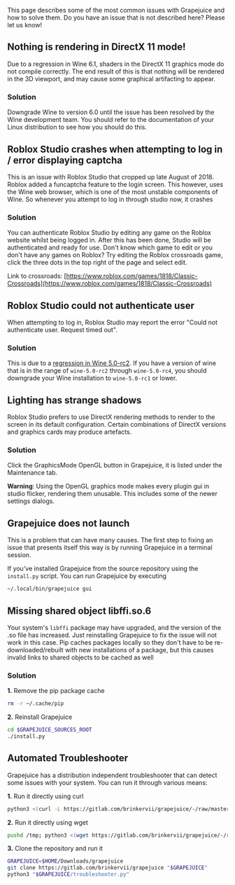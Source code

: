 This page describes some of the most common issues with Grapejuice and how to solve them. Do you have an issue that is
not described here? Please let us know!

## Nothing is rendering in DirectX 11 mode!

Due to a regression in Wine 6.1, shaders in the DirectX 11 graphics mode do not compile correctly. The end result of
this is that nothing will be rendered in the 3D viewport, and may cause some graphical artifacting to appear.

### Solution

Downgrade Wine to version 6.0 until the issue has been resolved by the Wine development team. You should refer to the
documentation of your Linux distribution to see how you should do this.

## Roblox Studio crashes when attempting to log in / error displaying captcha

This is an issue with Roblox Studio that cropped up late August of 2018. Roblox added a funcaptcha feature to the login
screen. This however, uses the Wine web browser, which is one of the most unstable components of Wine. So whenever you
attempt to log in through studio now, it crashes

### Solution

You can authenticate Roblox Studio by editing any game on the Roblox website whilst being logged in. After this has been
done, Studio will be authenticated and ready for use. Don't know which game to edit or you don't have any games on
Roblox? Try editing the Roblox crossroads game, click the three dots in the top right of the page and select edit.

Link to
crossroads: [https://www.roblox.com/games/1818/Classic-Crossroads](https://www.roblox.com/games/1818/Classic-Crossroads)

## Roblox Studio could not authenticate user

When attempting to log in, Roblox Studio may report the error  "Could not authenticate user. Request timed out".

### Solution

This is due to a [regression in Wine 5.0-rc2](https://bugs.winehq.org/show_bug.cgi?id=48357). If you have a version of
wine that is in the range of `wine-5.0-rc2` through `wine-5.0-rc4`, you should downgrade your Wine installation
to `wine-5.0-rc1` or lower.

## Lighting has strange shadows

Roblox Studio prefers to use DirectX rendering methods to render to the screen in its default configuration. Certain
combinations of DirectX versions and graphics cards may produce artefacts.

### Solution

Click the GraphicsMode OpenGL button in Grapejuice, it is listed under the Maintenance tab.

**Warning**: Using the OpenGL graphics mode makes every plugin gui in studio flicker, rendering them unusable. This
includes some of the newer settings dialogs.

## Grapejuice does not launch

This is a problem that can have many causes. The first step to fixing an issue that presents itself this way is by
running Grapejuice in a terminal session.

If you've installed Grapejuice from the source repository using the `install.py` script. You can run Grapejuice by
executing

```sh
~/.local/bin/grapejuice gui
```

## Missing shared object libffi.so.6

Your system's `libffi` package may have upgraded, and the version of the .so file has increased. Just reinstalling
Grapejuice to fix the issue will not work in this case. Pip caches packages locally so they don't have to be
re-downloaded/rebuilt with new installations of a package, but this causes invalid links to shared objects to be cached
as well

### Solution

**1.** Remove the pip package cache

```sh
rm -r ~/.cache/pip
```

**2.** Reinstall Grapejuice

```sh
cd $GRAPEJUICE_SOURCES_ROOT
./install.py
```

## Automated Troubleshooter

Grapejuice has a distribution independent troubleshooter that can detect some issues with your system. You can run it
through various means:

**1.** Run it directly using curl

```sh
python3 <(curl -L https://gitlab.com/brinkervii/grapejuice/-/raw/master/troubleshooter.py)
```

**2.** Run it directly using wget

```sh
pushd /tmp; python3 <(wget https://gitlab.com/brinkervii/grapejuice/-/raw/master/troubleshooter.py -O-); popd
```

**3.** Clone the repository and run it

```sh
GRAPEJUICE=$HOME/Downloads/grapejuice
git clone https://gitlab.com/brinkervii/grapejuice "$GRAPEJUICE"
python3 "$GRAPEJUICE/troubleshooter.py"
```
